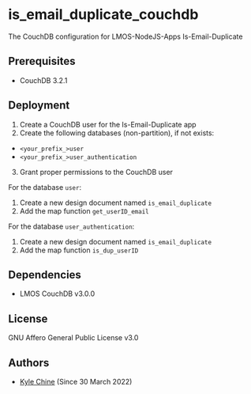 # is_email_duplicate_couchdb

The CouchDB configuration for LMOS-NodeJS-Apps Is-Email-Duplicate

## Prerequisites

* CouchDB 3.2.1

## Deployment

1. Create a CouchDB user for the Is-Email-Duplicate app
2. Create the following databases (non-partition), if not exists:
  - `<your_prefix_>user`
  - `<your_prefix_>user_authentication`
3. Grant proper permissions to the CouchDB user

For the database `user`:

1. Create a new design document named `is_email_duplicate`
2. Add the map function `get_userID_email`

For the database `user_authentication`:

1. Create a new design document named `is_email_duplicate`
2. Add the map function `is_dup_userID`

## Dependencies

- LMOS CouchDB v3.0.0

## License

GNU Affero General Public License v3.0

## Authors

* [Kyle Chine](https://www.kylechine.name) (Since 30 March 2022)
